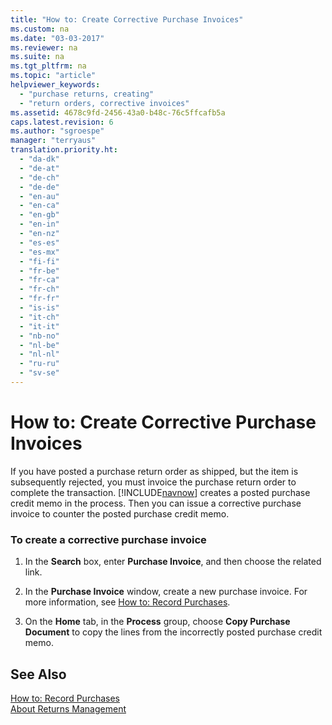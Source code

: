 ```yaml
---
title: "How to: Create Corrective Purchase Invoices"
ms.custom: na
ms.date: "03-03-2017"
ms.reviewer: na
ms.suite: na
ms.tgt_pltfrm: na
ms.topic: "article"
helpviewer_keywords: 
  - "purchase returns, creating"
  - "return orders, corrective invoices"
ms.assetid: 4678c9fd-2456-43a0-b48c-76c5ffcafb5a
caps.latest.revision: 6
ms.author: "sgroespe"
manager: "terryaus"
translation.priority.ht: 
  - "da-dk"
  - "de-at"
  - "de-ch"
  - "de-de"
  - "en-au"
  - "en-ca"
  - "en-gb"
  - "en-in"
  - "en-nz"
  - "es-es"
  - "es-mx"
  - "fi-fi"
  - "fr-be"
  - "fr-ca"
  - "fr-ch"
  - "fr-fr"
  - "is-is"
  - "it-ch"
  - "it-it"
  - "nb-no"
  - "nl-be"
  - "nl-nl"
  - "ru-ru"
  - "sv-se"
---
```

# How to: Create Corrective Purchase Invoices
If you have posted a purchase return order as shipped, but the item is subsequently rejected, you must invoice the purchase return order to complete the transaction. [!INCLUDE[navnow](../ApplicationDesign/includes/navnow_md.md)] creates a posted purchase credit memo in the process. Then you can issue a corrective purchase invoice to counter the posted purchase credit memo.  
  
### To create a corrective purchase invoice  
  
1.  In the **Search** box, enter **Purchase Invoice**, and then choose the related link.  
  
2.  In the **Purchase Invoice** window, create a new purchase invoice. For more information, see [How to: Record Purchases](../Finance/how-to-record-purchases.md).  
  
3.  On the **Home** tab, in the **Process** group, choose **Copy Purchase Document** to copy the lines from the incorrectly posted purchase credit memo.  
  
## See Also  
 [How to: Record Purchases](../Finance/how-to-record-purchases.md)   
 [About Returns Management](../Purchasing/about-returns-management.md)